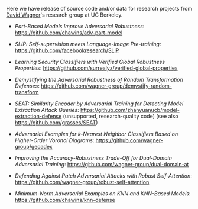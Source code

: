 Here we have release of source code and/or data for research projects from [David Wagner](https://people.eecs.berkeley.edu/~daw/)'s research group at UC Berkeley.

- *Part-Based Models Improve Adversarial Robustness*: https://github.com/chawins/adv-part-model

- *SLIP: Self-supervision meets Language-Image Pre-training*: https://github.com/facebookresearch/SLIP

- *Learning Security Classifiers with Verified Global Robustness Properties*: https://github.com/surrealyz/verified-global-properties

- *Demystifying the Adversarial Robustness of Random Transformation Defenses*: https://github.com/wagner-group/demystify-random-transform

- *SEAT: Similarity Encoder by Adversarial Training for Detecting Model Extraction Attack Queries*: https://github.com/zhanyuanucb/model-extraction-defense (unsupported, research-quality code) (see also https://github.com/grasses/SEAT)

- *Adversarial Examples for k-Nearest Neighbor Classifiers Based on Higher-Order Voronoi Diagrams*: https://github.com/wagner-group/geoadex

- *Improving the Accuracy-Robustness Trade-Off for Dual-Domain Adversarial Training*: https://github.com/wagner-group/dual-domain-at

- *Defending Against Patch Adversarial Attacks with Robust Self-Attention*: https://github.com/wagner-group/robust-self-attention

- *Minimum-Norm Adversarial Examples on KNN and KNN-Based Models*: https://github.com/chawins/knn-defense
